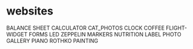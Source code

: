 # websites

BALANCE SHEET
CALCULATOR
CAT_PHOTOS
CLOCK
COFFEE
FLIGHT-WIDGET
FORMS
LED ZEPPELIN
MARKERS
NUTRITION LABEL
PHOTO GALLERY
PIANO
ROTHKO PAINTING
